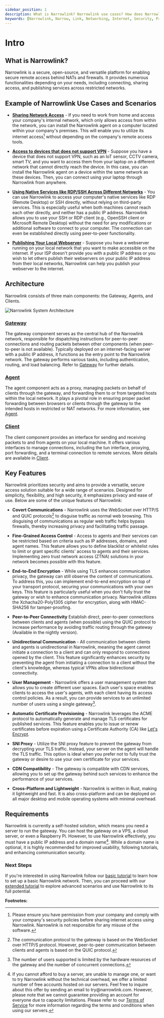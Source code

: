 ```yaml
---
sidebar_position: 1
description: What is Narrowlink? Narrowlink use cases? How does Narrowlink work? Narrowlink key features? Narrowlink requirements?
keywords: [Narrowlink, Narrow, Link, Networking, Internet, Security, Privacy, Open Source, Self-hosted, Tutorial, How-to, Guide, Nat, Firewall, Proxy, Reverse Proxy, Tunnel]
---
```


# Intro

## What is Narrowlink?

Narrowlink is a secure, open-source, and versatile platform for enabling secure remote access behind NATs and firewalls. It provides numerous functionalities depending on your needs, including connecting, sharing access, and publishing services across restricted networks.


## Example of Narrowlink Use Cases and Scenarios

- **[Sharing Network Access](/docs/extended-tutorial/share-network-access)** - If you need to work from home and access your company's internal network, which only allows access from within the network, you can install the Narrowlink agent on a computer located within your company's premises. This will enable you to utilize its internet access[^1] without depending on the company's remote access tools.

- **[Access to devices that does not support VPN](/docs/category/extended-tutorial/)** - Suppose you have a device that does not support VPN, such as an IoT sensor, CCTV camera, smart TV, and you want to access them from your laptop on a different network that cannot directly reach the device. In this case, you can install the Narrowlink agent on a device within the same network as these devices. Then, you can connect using your laptop through Narrowlink from anywhere.

- **[Using Native Services like RDP/SSH Across Different Networks](/docs/category/extended-tutorial/)** - You can use Narrowlink to access your computer's native services like RDP (Remote Desktop) or SSH directly, without relying on third-party services. This is especially useful when both machines cannot reach each other directly, and neither has a public IP address. Narrowlink allows you to use your SSH or RDP client (e.g., OpenSSH client or Microsoft Remote Desktop) without the need for any modifications or additional software to connect to your computer. The connection can even be established directly using peer-to-peer functionality.

- **[Publishing Your Local Webserver](/docs/extended-tutorial/webserver-publish)** - Suppose you have a webserver running on your local network that you want to make accessible on the internet. If your ISP doesn't provide you with a public IP address or you wish to let others publish their webservers on your public IP address from their local networks, Narrowlink can help you publish your webserver to the internet.

## Architecture

Narrowlink consists of three main components: the Gateway, Agents, and Clients.

![Narrowlink System Architecture](/img/Diagram.svg)

### [Gateway]

The gateway component serves as the central hub of the Narrowlink network, responsible for dispatching instructions for peer-to-peer connections and routing packets between other components (when peer-to-peer is not available). Typically deployed on an internet-facing server with a public IP address, it functions as the entry point to the Narrowlink network. The gateway performs various tasks, including authentication, routing, and load balancing. Refer to [Gateway] for further details.

### [Agent]
The agent component acts as a proxy, managing packets on behalf of clients through the gateway, and forwarding them to or from targeted hosts within the local network. It plays a pivotal role in ensuring proper packet forwarding between browsers or clients through the gateway to the intended hosts in restricted or NAT networks. For more information, see [Agent].

### [Client]
The client component provides an interface for sending and receiving packets to and from agents on your local machine. It offers various interfaces to manage connections, including the tun interface, proxying, port forwarding, and a terminal connection to remote services. More details are available in [Client].


## Key Features

Narrowlink prioritizes security and aims to provide a versatile, secure access solution suitable for a wide range of scenarios. Designed for simplicity, flexibility, and high security, it emphasizes privacy and ease of use. Below are some of the unique features of Narrowlink:

- **Covert Communications** - Narrowlink uses the WebSocket over HTTP/S and QUIC protocols[^2] to disguise traffic as normal web browsing. This disguising of communications as regular web traffic helps bypass firewalls, thereby increasing privacy and facilitating traffic passage.

- **Fine-Grained Access Control** - Access to agents and their services can be restricted based on criteria such as IP addresses, domains, and agent names. This feature allows you to define blacklist or whitelist rules to limit or grant specific clients' access to agents and their services. Implementing zero trust network access (ZTNA) solutions in your network becomes possible with this feature.

- **End-to-End Encryption** - While using TLS enhances communication privacy, the gateway can still observe the content of communications. To address this, you can implement end-to-end encryption on top of your transport protocol, securing your communications with your own keys. This feature is particularly useful when you don't fully trust the gateway or wish to enhance communication privacy. Narrowlink utilizes the Xchacha20-Poly1305 cipher for encryption, along with HMAC-SHA256 for tamper-proofing.

- **Peer-to-Peer Connectivity** Establish direct, peer-to-peer connections between clients and agents (when possible) using the QUIC protocol to increase performance by avoiding traffic routing through the gateway (Available in the nightly version).

- **Unidirectional Communication** - All communication between clients and agents is unidirectional in Narrowlink, meaning the agent cannot initiate a connection to a client and can only respond to connections opened by the client. This feature significantly enhances security by preventing the agent from initiating a connection to a client without the client's knowledge, whereas typical VPNs allow bidirectional connectivity.

- **User Management** - Narrowlink offers a user management system that allows you to create different user spaces. Each user's space enables clients to access the user's agents, with each client having its access control policies. As a result, you can provide services to an unlimited number of users using a single gateway[^3].

- **Automatic Certificate Provisioning** - Narrowlink leverages the ACME protocol to automatically generate and manage TLS certificates for published services. This feature enables you to issue or renew certificates before expiration using a Certificate Authority (CA) like [Let's Encrypt](https://letsencrypt.org/).

- **SNI Proxy** - Utilize the SNI proxy feature to prevent the gateway from decrypting your TLS traffic. Instead, your server on the agent will handle the TLS traffic. This option is ideal when you prefer not to fully trust the gateway or desire to use your own certificate for your services.

- **CDN Compatibility** - The gateway is compatible with CDN services, allowing you to set up the gateway behind such services to enhance the performance of your services.

- **Cross-Platform and Lightweight** - Narrowlink is written in Rust, making it lightweight and fast. It is also cross-platform and can be deployed on all major desktop and mobile operating systems with minimal overhead.

## Requirements

Narrowlink is currently a self-hosted solution, which means you need a server to run the gateway. You can host the gateway on a VPS, a cloud server, or even a Raspberry Pi. However, to use Narrowlink effectively, you must have a public IP address and a domain name[^4]. While a domain name is optional, it is highly recommended for improved usability, following tutorials, and enhancing communication security.

### Next Steps

If you're interested in using Narrowlink follow our [basic tutorial](/docs/category/basic-tutorial) to learn how to set up a basic Narrowlink network. Then, you can proceed with our [extended tutorial](/docs/category/extended-tutorial) to explore advanced scenarios and use Narrowlink to its full potential.

**Footnotes:**

[^1]: Please ensure you have permission from your company and comply with your company's security policies before sharing internet access using Narrowlink. Narrowlink is not responsible for any misuse of the software.

[^2]: The communication protocol to the gateway is based on the WebSocket over HTTP/S protocol. However, peer-to-peer communication between clients and agents is based on the QUIC protocol. 

[^3]: The number of users supported is limited by the hardware resources of the gateway and the number of concurrent connections.

[^4]: If you cannot afford to buy a server, are unable to manage one, or want to try Narrowlink without the technical overhead, we offer a limited number of free accounts hosted on our servers. Feel free to inquire about this offer by sending an email to tr<!-- mail@address -->y@nar<!-- @host -->rowlink.com. However, please note that we cannot guarantee providing an account for everyone due to capacity limitations. Please refer to our [Terms of Service](https://github.com/narrowlink/homepage/blob/main/ToS.md) for more information regarding the terms and conditions when using our servers.

[Client]: /docs/client
[Agent]: /docs/agent
[Gateway]: /docs/gateway
